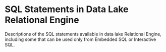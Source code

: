 <!-- loioa610a3fd84f210158ef6cf80ac591ff0 -->

# SQL Statements in Data Lake Relational Engine

Descriptions of the SQL statements available in data lake Relational Engine, including some that can be used only from Embedded SQL or Interactive SQL.

